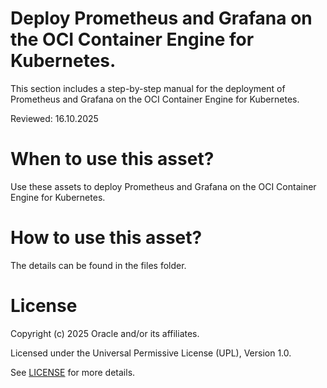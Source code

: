 # Deploy Prometheus and Grafana on the OCI Container Engine for Kubernetes.

This section includes a step-by-step manual for the deployment of Prometheus and Grafana on the OCI Container Engine for Kubernetes.

Reviewed: 16.10.2025

# When to use this asset?

Use these assets to deploy Prometheus and Grafana on the OCI Container Engine for Kubernetes.

# How to use this asset?

The details can be found in the files folder.

# License

Copyright (c) 2025 Oracle and/or its affiliates.

Licensed under the Universal Permissive License (UPL), Version 1.0.

See [LICENSE](https://github.com/oracle-devrel/technology-engineering/blob/main/LICENSE) for more details.
